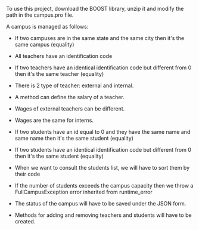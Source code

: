 To use this project, download the BOOST library, unzip it and modify the path in the campus.pro file.

A campus is managed as follows: 

- If two campuses are in the same state and the same city then it's the same campus (equality)

- All teachers have an identification code
- If two teachers have an identical identification code but different from 0 then it's the same teacher (equality)

- There is 2 type of teacher: external and internal.
- A method can define the salary of a teacher.
- Wages of external teachers can be different.
- Wages are the same for interns.

- If two students have an id equal to 0 and they have the same name and same name then it's the same student (equality)
- If two students have an identical identification code but different from 0 then it's the same student (equality)

- When we want to consult the students list, we will have to sort them by their code

- If the number of students exceeds the campus capacity then we throw a FullCampusException error inherited from runtime_error

- The status of the campus will have to be saved under the JSON form.

- Methods for adding and removing teachers and students will have to be created.


